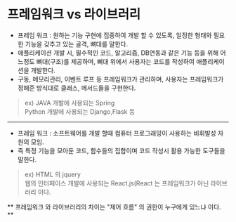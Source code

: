 # 프레임워크 vs 라이브러리   
- 프레임 워크 : 원하는 기능 구현에 집중하여 개발 할 수 있도록, 일정한 형태와 필요한 기능을 갖추고 있는 골격, 뼈대를 말한다.   
- 애플리케이션 개발 시, 필수적인 코드, 알고리즘, DB연동과 같은 기능 등을 위해 어느정도 뼈대(구조)를 제공하며, 뼈대 위에서 사용자는 코드를 작성하여 애플리케이션을 개발한다.   
- 구동, 메모리관리, 이벤트 루프 등 프레임워크가 관리하며, 사용자는 프레임워크가 정해준 방식대로 클래스, 메서드들을 구현한다.   
> ex) JAVA  개발에 사용되는 Spring   
> Python 개발에 사용되는 Django,Flask 등   

***   
- 프레임 워크 : 소프트웨어를 개발 할때 컴퓨터 프로그래밍이 사용하는 비휘발성 자원의 모임.   
- 즉 특정 기능을 모아둔 코드, 함수들의 집합이며 코드 작성시 활용 가능한 도구들을 말한다.   
> ex) HTML 의 jquery   
> 웹의 인터페이스 개발에 사용되는 React.js(React 는 프레임워크가 아닌 라이브러리 이다.   
   
   
** 프레임워크 와 라이브러리의 차이는 "제어 흐름" 의 권한이 누구에게 있느냐 이다. **

